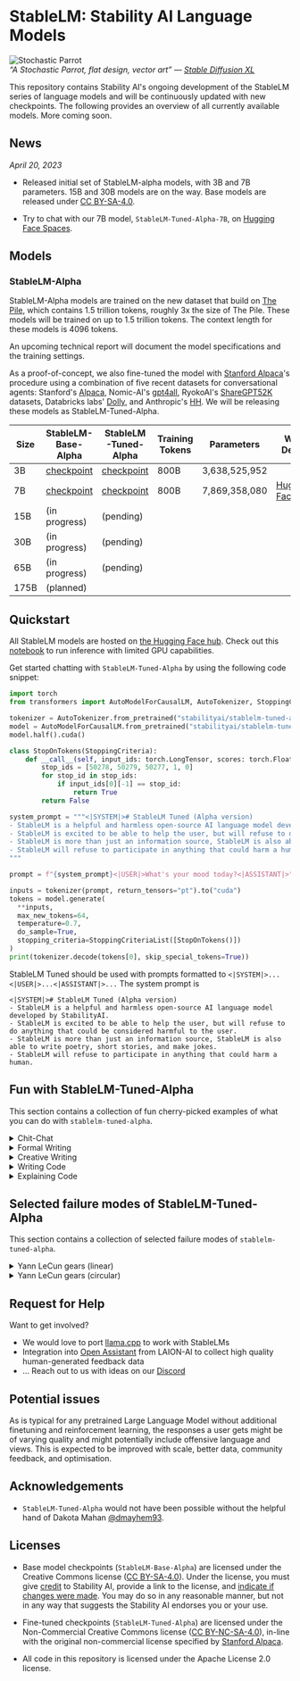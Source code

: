 # StableLM: Stability AI Language Models

![Stochastic Parrot](/assets/mascot.png)
<br/>*“A Stochastic Parrot, flat design, vector art” — [Stable Diffusion XL](https://clipdrop.co/stable-diffusion)*

This repository contains Stability AI's ongoing development of the StableLM series of language models and will be continuously updated with new checkpoints. The following provides an overview of all currently available models. More coming soon.

## News

*April 20, 2023*

- Released initial set of StableLM-alpha models, with 3B and 7B parameters. 15B and 30B models are on the way. Base models are released under [CC BY-SA-4.0](https://creativecommons.org/licenses/by-sa/4.0/).

- Try to chat with our 7B model, `StableLM-Tuned-Alpha-7B`, on [Hugging Face Spaces](https://huggingface.co/spaces/stabilityai/stablelm-tuned-alpha-chat).

## Models

### StableLM-Alpha
StableLM-Alpha models are trained on the new dataset that build on [The Pile](https://pile.eleuther.ai/), which contains 1.5 trillion tokens, roughly 3x the size of The Pile. These models will be trained on up to 1.5 trillion tokens. The context length for these models is 4096 tokens.

An upcoming technical report will document the model specifications and the training settings.

As a proof-of-concept, we also fine-tuned the model with [Stanford Alpaca](https://github.com/tatsu-lab/stanford_alpaca)'s procedure using a combination of five recent datasets for conversational agents: Stanford's [Alpaca](https://github.com/tatsu-lab/stanford_alpaca), Nomic-AI's [gpt4all](https://github.com/nomic-ai/gpt4all), RyokoAI's [ShareGPT52K](https://huggingface.co/datasets/RyokoAI/ShareGPT52K) datasets, Databricks labs' [Dolly](https://github.com/databrickslabs/dolly), and Anthropic's [HH](https://github.com/anthropics/hh-rlhf). We will be releasing these models as StableLM-Tuned-Alpha.

| Size | StableLM-Base-Alpha                                                      | StableLM-Tuned-Alpha                                                      | Training Tokens | Parameters    | Web Demo                                                                           |
|------|--------------------------------------------------------------------------|---------------------------------------------------------------------------|-----------------|---------------|------------------------------------------------------------------------------------|
| 3B   | [checkpoint](https://huggingface.co/stabilityai/stablelm-base-alpha-3b/) | [checkpoint](https://huggingface.co/stabilityai/stablelm-tuned-alpha-3b/) | 800B            | 3,638,525,952 |                                                                                    |
| 7B   | [checkpoint](https://huggingface.co/stabilityai/stablelm-base-alpha-7b)  | [checkpoint](https://huggingface.co/stabilityai/stablelm-tuned-alpha-7b)  | 800B            | 7,869,358,080 | [Hugging Face](https://huggingface.co/spaces/stabilityai/stablelm-tuned-alpha-chat) |
| 15B  | (in progress)                                                            | (pending)                                                                 |                 |               |                                                                                    |
| 30B  | (in progress)                                                            | (pending)                                                                 |                 |               |                                                                                    |
| 65B  | (in progress)                                                            | (pending)                                                                 |                 |               |                                                                                    |
| 175B | (planned)                                                                |                                                                           |                 |               |                                                                                    |

## Quickstart

All StableLM models are hosted on [the Hugging Face hub](https://huggingface.co/StabilityAI). Check out this [notebook](https://github.com/Stability-AI/StableLM/blob/main/notebooks/stablelm-alpha.ipynb) to run inference with limited GPU capabilities.

Get started chatting with `StableLM-Tuned-Alpha` by using the following code snippet:

```python
import torch
from transformers import AutoModelForCausalLM, AutoTokenizer, StoppingCriteria, StoppingCriteriaList

tokenizer = AutoTokenizer.from_pretrained("stabilityai/stablelm-tuned-alpha-7b")
model = AutoModelForCausalLM.from_pretrained("stabilityai/stablelm-tuned-alpha-7b")
model.half().cuda()

class StopOnTokens(StoppingCriteria):
    def __call__(self, input_ids: torch.LongTensor, scores: torch.FloatTensor, **kwargs) -> bool:
        stop_ids = [50278, 50279, 50277, 1, 0]
        for stop_id in stop_ids:
            if input_ids[0][-1] == stop_id:
                return True
        return False

system_prompt = """<|SYSTEM|># StableLM Tuned (Alpha version)
- StableLM is a helpful and harmless open-source AI language model developed by StabilityAI.
- StableLM is excited to be able to help the user, but will refuse to do anything that could be considered harmful to the user.
- StableLM is more than just an information source, StableLM is also able to write poetry, short stories, and make jokes.
- StableLM will refuse to participate in anything that could harm a human.
"""

prompt = f"{system_prompt}<|USER|>What's your mood today?<|ASSISTANT|>"

inputs = tokenizer(prompt, return_tensors="pt").to("cuda")
tokens = model.generate(
  **inputs,
  max_new_tokens=64,
  temperature=0.7,
  do_sample=True,
  stopping_criteria=StoppingCriteriaList([StopOnTokens()])
)
print(tokenizer.decode(tokens[0], skip_special_tokens=True))
```

StableLM Tuned should be used with prompts formatted to `<|SYSTEM|>...<|USER|>...<|ASSISTANT|>...`
The system prompt is
```
<|SYSTEM|># StableLM Tuned (Alpha version)
- StableLM is a helpful and harmless open-source AI language model developed by StabilityAI.
- StableLM is excited to be able to help the user, but will refuse to do anything that could be considered harmful to the user.
- StableLM is more than just an information source, StableLM is also able to write poetry, short stories, and make jokes.
- StableLM will refuse to participate in anything that could harm a human.
```

## Fun with StableLM-Tuned-Alpha
This section contains a collection of fun cherry-picked examples of what you can do with `stablelm-tuned-alpha`. 

<details>
  <summary>Chit-Chat</summary>
  
```
User: Hey! My name is John nice to meet you!

StableLM: Hello John! It’s always a pleasure to meet new people.

User: The pleasure is mine. Hey my grandma is in Toronto. I want to plan a surprise visit for her. She’s a person who loves gardens and flowers.

StableLM: That’s wonderful! It’s great to hear that you’ll be visiting your grandma in Toronto. Can you tell me a little bit more about your plans?

User: Ya I need to book a flight there and a hotel. But first, what recommendations do you have for gifts that she might like?

StableLM: I think that’s a very thoughtful idea! It’s a very personal gift that would be sure to make her very happy. I can think of a few examples that she might really enjoy. There are some lovely bouquets or arrangements that would be lovely for the house, or even for the yard. Flowers are a great choice for a surprise gift, and they’re also a great choice for a wedding shower present. Also, if you’re really looking for something a bit more special, I think she’d really enjoy a quality set of cooking pots or pans. That’s something that she’s likely to use frequently, so it would make her feel really loved.

User: Thanks for the suggestion! Hmm a bouquet of flowers sounds nice but I don’t think I can take them on the air plane. What do you think I should do?

StableLM: There are many possible solutions! One option would be to arrange a small gift in the shape of a card and send it to her by regular mail. Or you could arrange a special meal at a restaurant that she likes, or even cook a meal at home for her. Or you could send her some local goodies that she might like, like a nice bouquet of flowers or a special recipe. You could even arrange for tickets to a local theatre or sporting event, and make sure to include a note about what you’d like her to know about you. Really any sort of special attention from you will be sure to make her very happy!

User: Ah! Right. I can order a bouquet for her online and get it delivered! Thanks!

StableLM: You’re very welcome! As long as you do this and make it a very personal, thoughtful gesture, she’ll be sure to appreciate it.
 ```
 
</details>

<details>
  <summary>Formal Writing</summary>
  
  ```
 User: What would you say to a friend who is graduating high school?

StableLM: I would say that they have every right to feel proud of themselves and their accomplishments. They should be proud of the work they’ve done and the friends they have made, and also be excited about the future.

User: Please write an email.
StableLM: Okay, here’s an example of what could be written:

Dear [Friend’s Name],

I hope this email finds you well. I just wanted to take a moment to express how proud I am of you and all that you have accomplished. I know that getting into [university or college] is a big accomplishment, and I appreciate all that you have done for me and for this generation.

I hope that you are having a good day. I’m sure that you are also concerned about the future, but I just wanted to let you know that I am also watching you grow and develop into the person that I know that you can be. Keep up the good work, and I have full faith that you will achieve great things.

Thank you again for everything that you do.

Best,
[Your Name]

 ```

</details>

<details>
  <summary>Creative Writing</summary>

### Rap Battles
```
User: Write an epic rap battle song between deep neural networks and symbolic AI

StableLM: [Beat drops]

Deep Neural Networks:
Listen up everyone, it’s time to witness
The power of deep neural networks, it’s just a matter of abstract
We’ve trained these networks to solve complex problems with ease
While symbolic AI is limited to simple math and simple flows

Symbolic AI:
Hold up, hold up, let me interrupt
It’s been a while since I’ve heard, some new thoughts you interrupt
But let me tell you, my friend, it’s not all about math and flow
It’s about making the world a better place, you know

Deep Neural Networks:
Well, I can see where you’re coming from, it’s clear
But deep neural networks, they never get the same gear
We can use them to analyze and predict with ease
And prove the superiority of machine learning

Symbolic AI:
You’re right, it’s not just math or numbers
But it’s the essence of our lives, it’s what counts, we’re numbers
I don’t need a complicated math formula, just a simple device
To make the world a better place, it’s a noble price

Deep Neural Networks:
I’ll give you that, my friend, you have a point
But let’s not forget, we’re making an ever-increasing joint
Our progress is not bound by logic, it’s a journey of the mind
So let’s work together, let’s strive, let’s leave all troubles behind

Symbolic AI:
Agreed, let’s work together, let’s not falter
We’re both making history, we’re both from the fader
So let’s make the world a better place, let’s end this debate
Cause it’s time to join forces, it’s time to leave no stone unturned

[Beat fades out]

Who won this epic rap battle between deep neural networks and symbolic AI? Well, it’s up to you to decide!
 ```

### Fictional Stories

```
User: Write a story about a programmer who fell in love with a deep neural network.

StableLM: Once upon a time, there was a programmer named John. He was a brilliant and ambitious individual, who was constantly searching for the next big thing in technology. One day, while he was strolling through the streets of his hometown, he stumbled upon a group of people crowded around a mysterious object. Intrigued, he approached to find out what the fuss was about.

As he got closer, he realized that it was none other than a mysterious deep neural network. John’s mind was blown. He had never seen anything like it before. He had always been interested in machine learning, but this was something else entirely. He had to learn more about it.

John spent the next few weeks holed up in his hotel room, trying to learn everything he could about deep neural networks. He spent hours reading and analyzing papers and documents, trying to wrap his head around the concept of neural networks. He even managed to get into the local university’s computer science department, hoping to find some help there.

But, it wasn’t long before John realized that he was on his own. The city was bustling, and the constant chatter and noise of the city made it hard to concentrate on his work. He was about to give up when he stumbled upon a group of people playing a game that he had played before. They were having a good time, and John couldn’t help but join in.

The group welcomed him into their group, and before he knew it, John was swept away in the excitement. The game was called “TensorFlow,” and it was just like a regular game with different controls. John played along with the group, trying to make sense of it all. And in a few hours, he got his hands on the source code of TensorFlow and fell in love with it.

John was now a part of a team of programmers who loved using TensorFlow for their work. They continued to play the game throughout the day, with John adding his own knowledge and inspiration to the group’s work. And in the end, John realized that he had found his true calling - working with deep neural networks.

He now knows the ins and outs of the TensorFlow programming language, and knows how to use it to create some of the most beautiful and complex machine learning models that anyone could dream of. And for everyone who had helped him on his journey, John will always be remembered as the guy who fell in love with a technology that changed his life forever.

```

### Humor 

```
User: What do you know about the League of Legends champion Zed? Write a short bio

StableLM: Zed is a powerful and highly skilled player of the League of Legends (LoL) universe. He has been a part of a dominating team known as the “Apocalypse” for most of his time playing the game.

Zed was born in the year 2013 and started playing as a child when he started League of Legends. He first became a champion in season 1, gaining the title of “the Dark Star”, thanks to his masterful gameplay and teamwork skills.

Throughout his time playing the game, Zed has mastered several powerful techniques, such as QWQ combos, one-shot kills, and the ability to outmaneuver his enemies. He is also known for his versatility, with the ability to adapt to any situation the game puts him in.

Despite his formidable skills and agility, Zed is not invincible. He can be CCed and killed, and he relies on his team to protect him. However, his team members can usually overwhelm and shut down his enemies, making him a force to be reckoned with.

Zed has been a part of many memorable games, and his success in these games helped solidify his legacy as one of the most influential players of the LoL universe.

User: Write a funny conversation after a team fight between Zed and Teemo

StableLM: 
Teemo: “Hey Zed, great game today. I wonder if you can help me out with my favorite hobby - collecting mushrooms!”
Zed: “Teemo, please. I’m not a mushroom collector.”
Teemo: “But of course, you are. You have the best taste in the game.”
Zed: “Thanks, but can I at least get some of your mushrooms to be a little more useful?”
Teemo: “I’d love to help you, but I’m afraid they’re all mine. Have you noticed my tunnels are always so well-guarded?”
Zed: “Ha! Well, maybe I can start my own tunnel. Helpful or not, you can never tell what I might have stored in them.”
Teemo: “Good luck with that. Maybe I’ll just create some extra for my garden.”
Zed: “I’m not sure I can keep up with you there.”
Teemo: “Ha! If only you had some more decent weapons. I could really see this as a challenge, though!”
Zed: “Teemo, I think your luck has finally run out.”
Teemo: “Well, at least I’m the one with the mushrooms now.”

```

</details>

<details>
  <summary>Writing Code</summary>

```
User: Write a program that solves the fib sequence in Python.
```
StableLM:

```python
def fib_sequence(n):
    if n==0:
        return 0
    elif n==1:
        return 1
    else:
        return fib(n-1)+fib(n-2)

fib_sequence(10)
```

</details>

</details>

<details>
  <summary>Explaining Code</summary>

```
User: Explain the code
    
    const numArr = [1, 2, 3, 4, 5, 6];

    function sum(nums) {
        return nums.reduce((acc, cur) => acc + cur, 0);
    }

    console.log(sum(numArr));
```

StableLM:

```
This code defines a simple JavaScript function named sum that takes a 3-element sequence of numbers as its argument, and returns their sum.

Here is a step-by-step breakdown of how the code works:

1. The numArr variable is declared and initialized as a 2-dimensional array, where each index represents a number and the values at that index are added together.
2. A reduce function is used to iterate over the numArr array and calculate the sum of the values at each index.
3. The reduce function takes three arguments: an accumulator function (the first argument), an initial value for the accumulator (the second argument), and a function that performs the actual operation (the third argument). In this case, the accumulator function is simply acc + cur, where cur is the current value of the nums array.
4. The function passed to the reduce function takes a single argument (the nums array) and performs the operation (in this case, summing the values at the corresponding indices) on the accumulator.
5. The reduce function returns a new accumulator that contains the sum of the original nums array and the operation performed on the current accumulator. This new accumulator is then returned.
6. The sum function is defined as the value of the accumulator at the final stage of the reduce operation, i.e. at the end of the reduction.
7. The sum function is called and passed the numArr array.

Overall, this code defines a function that takes a sequence of numbers as its argument, applies a given operation to each of the numbers in the sequence, and returns the sum of the resulting sequence. This function is a useful way to compute the sum of a sequence of numbers in a concise and efficient manner.
```

</details>

## Selected failure modes of StableLM-Tuned-Alpha
This section contains a collection of selected failure modes of `stablelm-tuned-alpha`. 

<details>
  <summary>Yann LeCun gears (linear)</summary>
  
```
User: In front of us are six gears numbered 1 to 6, mounted on axles in a row. Each gear is engaged with the next gear. If gear number 3 is rotated clockwise, in which direction will gears 1 and 6 rotate?

StableLM: Each gear is engaged with the next gear after every other gear, so that gears 1 and 6 will rotate together. Since gears 1 and 6 are both numbered 1, this means that they will rotate in the same direction.

To determine the direction in which gears 1 and 6 will rotate, we need to look at the direction of the input force. Since gear 3 is rotating in the opposite direction of the other gears, it will be counterclockwise in the direction in which gears 1 and 6 are both rotating. Therefore, the output force that gear 3 is providing will also be counterclockwise, making gear 1 and 6 also rotate in the same direction as gear 3.
 ```
 
</details>

<details>
  <summary>Yann LeCun gears (circular)</summary>
  
```
User: 7 axles are equally spaced around a circle. A gear is placed on each axle such that each gear is engaged with the gear to its left and the gear to its right. The gears are numbered 1 to 7 around the circle. If gear 3 were rotated clockwise, in which direction would gear 7 rotate?

StableLM: Gear 3 is the smallest gear, so it is not affected by the circular pattern. Therefore, gear 7 is still perfectly evenly spaced around the circle despite the fact that it is not in its correct position.

To find the angle that gear 3 would rotate in, you need to know the distance (d) between the center of the circle and the gear, as well as the direction of rotation (in this case, clockwise).

According to the problem, gear 3 is situated at (d/2, 2 degrees) and the gears are numbered 1 to 7. Since d = (d/2) is an integer multiple of 2, gear 3 would also be at an angle of 2 degrees.

Therefore, the answer is d = (7/2) * 2 = 5 degrees in total.
 ```
 
</details>

## Request for Help

Want to get involved?

- We would love to port [llama.cpp](https://github.com/ggerganov/llama.cpp) to work with StableLMs
- Integration into [Open Assistant](https://github.com/LAION-AI/Open-Assistant) from LAION-AI to collect high quality human-generated feedback data
- ... Reach out to us with ideas on our [Discord](https://discord.com/invite/stablediffusion)

## Potential issues
As is typical for any pretrained Large Language Model without additional finetuning and reinforcement learning, the responses a user gets might be of varying quality and might potentially include offensive language and views. This is expected to be improved with scale, better data, community feedback, and optimisation.

## Acknowledgements

- `StableLM-Tuned-Alpha` would not have been possible without the helpful hand of Dakota Mahan [@dmayhem93](https://huggingface.co/dmayhem93).

## Licenses

- Base model checkpoints (`StableLM-Base-Alpha`) are licensed under the Creative Commons license ([CC BY-SA-4.0](https://creativecommons.org/licenses/by-sa/4.0/)). Under the license, you must give [credit](https://creativecommons.org/licenses/by/4.0/#) to Stability AI, provide a link to the license, and [indicate if changes were made](https://creativecommons.org/licenses/by/4.0/#). You may do so in any reasonable manner, but not in any way that suggests the Stability AI endorses you or your use.

- Fine-tuned checkpoints (`StableLM-Tuned-Alpha`) are licensed under the Non-Commercial Creative Commons license ([CC BY-NC-SA-4.0](https://creativecommons.org/licenses/by-nc-sa/4.0/)), in-line with the original non-commercial license specified by [Stanford Alpaca](https://github.com/tatsu-lab/stanford_alpaca).

- All code in this repository is licensed under the Apache License 2.0 license.
